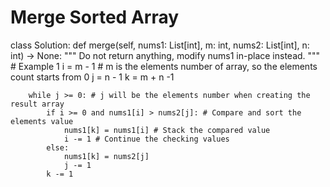 # Merge Sorted Array

class Solution:
    def merge(self, nums1: List[int], m: int, nums2: List[int], n: int) -> None:
        """
        Do not return anything, modify nums1 in-place instead.
        """
        # Example 1
        i = m - 1 # m is the elements number of array, so the elements count starts from 0
        j = n - 1
        k = m + n -1

        while j >= 0: # j will be the elements number when creating the result array
            if i >= 0 and nums1[i] > nums2[j]: # Compare and sort the elements value
                nums1[k] = nums1[i] # Stack the compared value
                i -= 1 # Continue the checking values
            else:
                nums1[k] = nums2[j]
                j -= 1
            k -= 1
